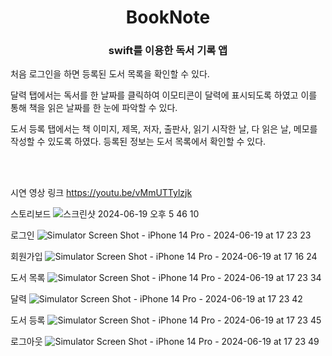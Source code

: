 <h1 align="middle">BookNote </h1>

<h3 align="middle">swift를 이용한 독서 기록 앱</h3>



처음 로그인을 하면 등록된 도서 목록을 확인할 수 있다.

달력 탭에서는 독서를 한 날짜를 클릭하여 이모티콘이 달력에 표시되도록 하였고 이를 통해 책을 읽은 날짜를 한 눈에 파악할 수 있다.

도서 등록 탭에서는 책 이미지, 제목, 저자, 출판사, 읽기 시작한 날, 다 읽은 날, 메모를 작성할 수 있도록 하였다. 등록된 정보는 도서 목록에서 확인할 수 있다.

<br>

<br>

시연 영상 링크
https://youtu.be/vMmUTTylzjk

스토리보드
![스크린샷 2024-06-19 오후 5 46 10](https://github.com/sysys515/BookNote/assets/63178550/955944cd-d85a-4f9c-a051-24cbb52703a2)

로그인
![Simulator Screen Shot - iPhone 14 Pro - 2024-06-19 at 17 23 23](https://github.com/sysys515/BookNote/assets/63178550/97cd10c3-0103-4925-8e2a-225b776292a2)

회원가입
![Simulator Screen Shot - iPhone 14 Pro - 2024-06-19 at 17 16 24](https://github.com/sysys515/BookNote/assets/63178550/ee7c8bc8-6f6d-4519-9c73-582dc4bd7d79)

도서 목록
![Simulator Screen Shot - iPhone 14 Pro - 2024-06-19 at 17 23 34](https://github.com/sysys515/BookNote/assets/63178550/09fa90b3-25e1-4fab-bbc3-b4875ad6575c)

달력
![Simulator Screen Shot - iPhone 14 Pro - 2024-06-19 at 17 23 42](https://github.com/sysys515/BookNote/assets/63178550/1d67582c-c8c1-46b8-a6d5-23c73c49dbb1)

도서 등록
![Simulator Screen Shot - iPhone 14 Pro - 2024-06-19 at 17 23 45](https://github.com/sysys515/BookNote/assets/63178550/acc867db-9c5f-43e0-b2af-18ab9dca9d33)

로그아웃
![Simulator Screen Shot - iPhone 14 Pro - 2024-06-19 at 17 23 49](https://github.com/sysys515/BookNote/assets/63178550/96fd026d-6a3e-4988-92e3-851afded0f0d)




